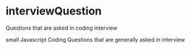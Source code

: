 # interviewQuestion
Questions that are asked in coding interview

small Javascript Coding Questions that are generally asked in interview
